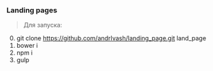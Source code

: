 <h3>Landing pages</h3>

>Для запуска:

0. git clone https://github.com/andrIvash/landing_page.git land_page
1. bower i
2. npm i
3. gulp


